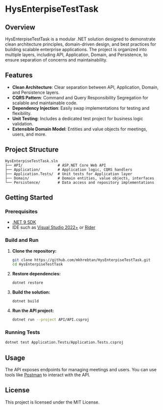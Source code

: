 # HysEnterpiseTestTask

## Overview

HysEnterpiseTestTask is a modular .NET solution designed to demonstrate clean architecture principles, domain-driven design, and best practices for building scalable enterprise applications. The project is organized into multiple layers, including API, Application, Domain, and Persistence, to ensure separation of concerns and maintainability.

## Features

- **Clean Architecture**: Clear separation between API, Application, Domain, and Persistence layers.
- **CQRS Pattern**: Command and Query Responsibility Segregation for scalable and maintainable code.
- **Dependency Injection**: Easily swap implementations for testing and flexibility.
- **Unit Testing**: Includes a dedicated test project for business logic validation.
- **Extensible Domain Model**: Entities and value objects for meetings, users, and more.

## Project Structure

```
HysEnterpiseTestTask.sln
├── API/                # ASP.NET Core Web API
├── Application/        # Application logic, CQRS handlers
├── Application.Tests/  # Unit tests for Application layer
├── Domain/             # Domain entities, value objects, interfaces
└── Persistence/        # Data access and repository implementations
```

## Getting Started

### Prerequisites

- [.NET 9 SDK](https://dotnet.microsoft.com/download/dotnet/9.0)
- IDE such as [Visual Studio 2022+](https://visualstudio.microsoft.com/) or [Rider](https://www.jetbrains.com/rider/)

### Build and Run

1. **Clone the repository:**
   ```sh
   git clone https://github.com/mkhrebtan/HysEnterpiseTestTask.git
   cd HysEnterpiseTestTask
   ```
2. **Restore dependencies:**
   ```sh
   dotnet restore
   ```
3. **Build the solution:**
   ```sh
   dotnet build
   ```
4. **Run the API project:**
   ```sh
   dotnet run --project API/API.csproj
   ```

### Running Tests

```sh
dotnet test Application.Tests/Application.Tests.csproj
```

## Usage

The API exposes endpoints for managing meetings and users. You can use tools like [Postman](https://www.postman.com/) to interact with the API.

## License

This project is licensed under the MIT License.